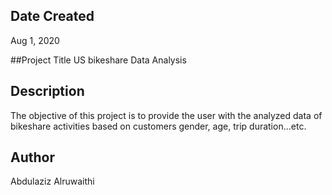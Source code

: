 ## Date Created
Aug 1, 2020

##Project Title
US bikeshare Data Analysis


## Description
The objective of this project is to provide the user with the analyzed data of bikeshare activities based on customers gender, age, trip duration...etc.


## Author
Abdulaziz Alruwaithi